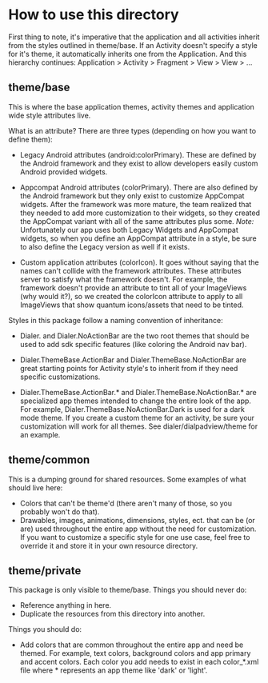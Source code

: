 # How to use this directory

First thing to note, it's imperative that the application and all activities
inherit from the styles outlined in theme/base. If an Activity doesn\'t specify
a style for it's theme, it automatically inherits one from the Application. And
this hierarchy continues: Application > Activity > Fragment > View > View > ...

## theme/base

This is where the base application themes, activity themes and application wide
style attributes live.

What is an attribute? There are three types (depending on how you want to define
them):

*   Legacy Android attributes (android:colorPrimary). These are defined by the
    Android framework and they exist to allow developers easily custom Android
    provided widgets.

*   Appcompat Android attributes (colorPrimary). There are also defined by the
    Android framework but they only exist to customize AppCompat widgets. After
    the framework was more mature, the team realized that they needed to add
    more customization to their widgets, so they created the AppCompat variant
    with all of the same attributes plus some. *Note:* Unfortunately our app
    uses both Legacy Widgets and AppCompat widgets, so when you define an
    AppCompat attribute in a style, be sure to also define the Legacy version as
    well if it exists.

*   Custom application attributes (colorIcon). It goes without saying that the
    names can't collide with the framework attributes. These attributes server
    to satisfy what the framework doesn't. For example, the framework doesn't
    provide an attribute to tint all of your ImageViews (why would it?), so we
    created the colorIcon attribute to apply to all ImageViews that show quantum
    icons/assets that need to be tinted.

Styles in this package follow a naming convention of inheritance:

*   Dialer. and Dialer.NoActionBar are the two root themes that should be used
    to add sdk specific features (like coloring the Android nav bar).

*   Dialer.ThemeBase.ActionBar and Dialer.ThemeBase.NoActionBar are great
    starting points for Activity style's to inherit from if they need specific
    customizations.

*   Dialer.ThemeBase.ActionBar.* and Dialer.ThemeBase.NoActionBar.* are
    specialized app themes intended to change the entire look of the app. For
    example, Dialer.ThemeBase.NoActionBar.Dark is used for a dark mode theme. If
    you create a custom theme for an activity, be sure your customization will
    work for all themes. See dialer/dialpadview/theme for an example.

## theme/common

This is a dumping ground for shared resources. Some examples of what should live
here:

*   Colors that can't be theme'd (there aren't many of those, so you probably
    won't do that).
*   Drawables, images, animations, dimensions, styles, ect. that can be (or are)
    used throughout the entire app without the need for customization. If you
    want to customize a specific style for one use case, feel free to override
    it and store it in your own resource directory.

## theme/private

This package is only visible to theme/base. Things you should never do:

*   Reference anything in here.
*   Duplicate the resources from this directory into another.

Things you should do:

*   Add colors that are common throughout the entire app and need be themed. For
    example, text colors, background colors and app primary and accent colors.
    Each color you add needs to exist in each color_*.xml file where *
    represents an app theme like 'dark' or 'light'.
